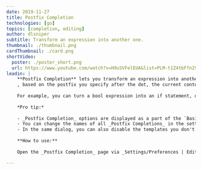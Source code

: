 ```yaml
---
date: 2019-11-27
title: Postfix Completion
technologies: [go]
topics: [completion, editing]
author: dlsniper
subtitle: Transform an expression into another one.
thumbnail: ./thumbnail.png
cardThumbnail: ./card.png
shortVideo:
  poster: ./poster_short.png
  url: https://www.youtube.com/watch?v=H9uSVFelEUA&list=PLM-t1Z4tbFfn291KlSOQE_ulCAyzXO3uA
leadin: |
    **Postfix Completion** lets you transform an expression into another one
    , based on the postfix you specify after the dot, the current context, and the expression type.
    
    For example, you can turn a bool expression into an if statement, or create a pointer to an expression. If anything goes not as planned, everything can be reverted via simple _Cmd+Z_ on macOS or _Ctrl+Z_ on Windows/Linux.
    
    *Pro tip:*
    
    - _Postfix Completion_ options are displayed as a part of the `Basic Completion` suggestions list. Press _⌘+J_ on macOS or _Ctrl+J_ on Windows/Linux to see a full list of the _Postfix Completion_ templates applicable in the current context.
    - You can change the names of all _Postfix Completions_ in the settings dialog.
    - In the same dialog, you can also disable the templates you don't need, or even turn off _Postfix Completion_ completely.
    
    **How to use:**
    
    Open the _Postfix Completion_ page via _Settings/Preferences | Editor | General_ to see the complete list of supported templates. Learn, play, and of course, enjoy!

---
```

